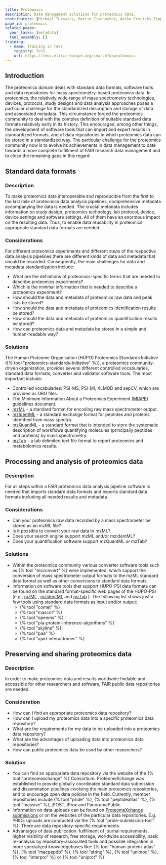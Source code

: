 ```yaml
---
title: Proteomics
description: Data management solutions for proteomics data.
contributors: [Michael Turewicz, Martin Eisenacher, Anika Frericks-Zipper, Ulrike Wittig, Dirk Winkelhardt]
page_id: proteomics
related_pages:
  your_tasks: [metadata]
  tool_assembly: []
training:
  - name: Training in TeSS
    registry: TeSS
    url: https://tess.elixir-europe.org/search?q=proteomics
---
```



## Introduction

The proteomics domain deals with standard data formats, software tools and data repositories for mass spectrometry-based proteomics data. In proteomics, the relatively wide range of mass spectrometry technologies, devices, protocols, study designs and data analysis approaches poses a particular challenge for the standardized description and storage of data and associated metadata. This circumstance forced the proteomics community to deal with the complex definition of suitable standard data formats relatively early in its history. This encouraged, among other things, the development of software tools that can import and export results in standardized formats, and of data repositories in which proteomics data can be stored in a standardized way. The particular challenge for the proteomics community now is to evolve its achievements in data management to date towards a more complete fulfillment of FAIR research data management and to close the remaining gaps in this regard.

## Standard data formats

### Description
To make proteomics data interoperable and reproducible from the first to the last mile of proteomics data analysis pipelines, comprehensive metadata accompanying the data is needed. The crucial metadata includes information on study design, proteomics technology, lab protocol, device, device settings and software settings. All of them have an enormous impact on the resulting data. Thus, to enable data reusability in proteomics appropriate standard data formats are needed.

### Considerations

For different proteomics experiments and different steps of the respective data analysis pipelines there are different kinds of data and metadata that should be recorded. Consequently, the main challenges for data and metadata standardization include:
- What are the definitions of proteomics-specific terms that are needed to describe proteomics experiments?
- Which is the minimal information that is needed to describe a proteomics experiment?
- How should the data and metadata of proteomics raw data and peak lists be stored?
- How should the data and metadata of proteomics identification results be stored?
- How should the data and metadata of proteomics quantification results be stored?
- How can proteomics data and metadata be stored in a simple and human-readable way?


### Solutions
The Human Proteome Organisation (HUPO) Proteomics Standards Initiative ({% tool "proteomics-standards-initiative" %}), a proteomics community-driven organization, provides several different controlled vocabularies, standard data formats, converter and validator software tools. The most important include:
- Controlled vocabularies: PSI-MS, PSI-MI, XLMOD and sepCV, which are provided as OBO files.
- The Minimum Information About a Proteomics Experiment ([MIAPE](https://psidev.info/miape)) guidelines document.
- [mzML](https://www.psidev.info/mzML)  - a standard format for encoding raw mass spectrometer output.
- [mzIdentML](https://www.psidev.info/mzidentml) - a standard exchange format for peptides and proteins identified from mass spectra.
- [mzQuantML](https://psidev.info/mzquantml) - a standard format that is intended to store the systematic description of workflows quantifying molecules (principally peptides and proteins) by mass spectrometry.
- [mzTab](https://www.psidev.info/mztab) - a tab delimited text file format to report proteomics and metabolomics results.


## Processing and analysis of proteomics data

### Description
For all steps within a FAIR proteomics data analysis pipeline software is needed that imports standard data formats and exports standard data formats including all needed results and metadata.

### Considerations
- Can your proteomics raw data recorded by a mass spectrometer be stored as an mzML file?
- Is it possible to convert your raw data to mzML?
- Does your search engine support mzML and/or mzIdentML?
- Does your quantification software support mzQuantML or mzTab?


### Solutions
- Within the proteomics community various converter software tools such as {% tool "msconvert" %} were implemented, which support the conversion of mass spectrometer output formats to the mzML standard data format as well as other conversions to standard data formats.
- Information on software tools that support HUPO-PSI data formats can be found on the standard format-specific web pages of the HUPO-PSI (e.g., [mzML](https://www.psidev.info/mzML) , [mzIdentML](https://www.psidev.info/mzidentml) and [mzTab](https://www.psidev.info/mztab) ). The following list shows just a few tools using standard data formats as input and/or output: 
  * {% tool "comet" %}
  * {% tool "mascot" %}
  * {% tool "openms" %}
  * {% tool "pia-protein-inference-algorithms" %}
  * {% tool "skyline" %}
  * {% tool "paa" %}
  * {% tool "apid-interactomes" %}


## Preserving and sharing proteomics data

### Description
In order to make proteomics data and results worldwide findable and accessible for other researchers and software, FAIR public data repositories are needed.

### Consideration
- How can I find an appropriate proteomics data repository?
- How can I upload my proteomics data into a specific proteomics data repository?
- What are the requirements for my data to be uploaded into a proteomics data repository?
- What are the advantages of uploading data into proteomics data repositories?
- How can public proteomics data be used by other researchers?


### Solution
- You can find an appropriate data repository via the website of the {% tool "proteomexchange" %} Consortium. ProteomeXchange was established to provide globally coordinated standard data submission and dissemination pipelines involving the main proteomics repositories, and to encourage open data policies in the field. Currently, member repositories include {% tool "pride" %}, {% tool "peptideatlas" %}, {% tool "massive" %}, jPOST, iProx and PanoramaPublic.
- Information on data uploads can be found on [ProteomeXchange submissions](http://www.proteomexchange.org/submission) or on the websites of the particular data repositories. E.g. PRIDE uploads are conducted via the {% tool "pride-submission-tool" %}. There are data repository-specific requirements.
- Advantages of data publication: fulfillment of journal requirements, higher visibility of research, free storage, worldwide accessibility, basic re-analysis by repository-associated tools and possible integration in more specialized knowledgebases like: {% tool "human-protein-atlas" %}, {% tool "macpepdb" %}, {% tool "string" %}, {% tool "unimod" %}, {% tool "interpro" %} or {% tool "uniprot" %}
